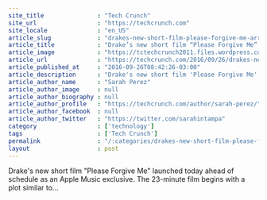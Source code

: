```yaml
---
site_title               : "Tech Crunch"
site_url                 : "https://techcrunch.com"
site_locale              : "en_US"
article_slug             : "drakes-new-short-film-please-forgive-me-arrives-as-an-apple-music-exclusive"
article_title            : "Drake’s new short film “Please Forgive Me” arrives as an Apple Music exclusive"
article_image            : "https://tctechcrunch2011.files.wordpress.com/2016/09/screen-shot-2016-09-26-at-11-38-53-am.png?w=764&h=400&crop=1"
article_url              : "https://techcrunch.com/2016/09/26/drakes-new-short-film-please-forgive-me-arrives-as-an-apple-music-exclusive/"
article_published_at     : "2016-09-26T08:42:26-03:00"
article_description      : "Drake's new short film 'Please Forgive Me' launched today ahead of schedule as an Apple Music exclusive. The 23-minute film begins with a plot similar to..."
article_author_name      : "Sarah Perez"
article_author_image     : null
article_author_biography : null
article_author_profile   : "https://techcrunch.com/author/sarah-perez/"
article_author_facebook  : null
article_author_twitter   : "https://twitter.com/sarahintampa"
category                 : ['technology']
tags                     : ['Tech Crunch']
permalink                : "/:categories/drakes-new-short-film-please-forgive-me-arrives-as-an-apple-music-exclusive/"
layout                   : post
---
```


Drake's new short film "Please Forgive Me" launched today ahead of schedule as an Apple Music exclusive. The 23-minute film begins with a plot similar to...

